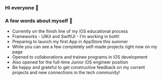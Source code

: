 ### Hi everyone 👋
### A few words about myself 🦊

- Currently on the finish line of my iOS educational process
- Frameworks - UIKit and SwiftUI - I'm working in both!
- Preparing to launch my first App in AppStore this summer
- While you can see a few completely self-made projects right now on my page
- Opened to collaborations and trainee programs in iOS development
- Also opened for the full-time Junior iOS engineer position
- Be happy and grateful to get constructive feedback on my current projects and new connections in the tech community!
